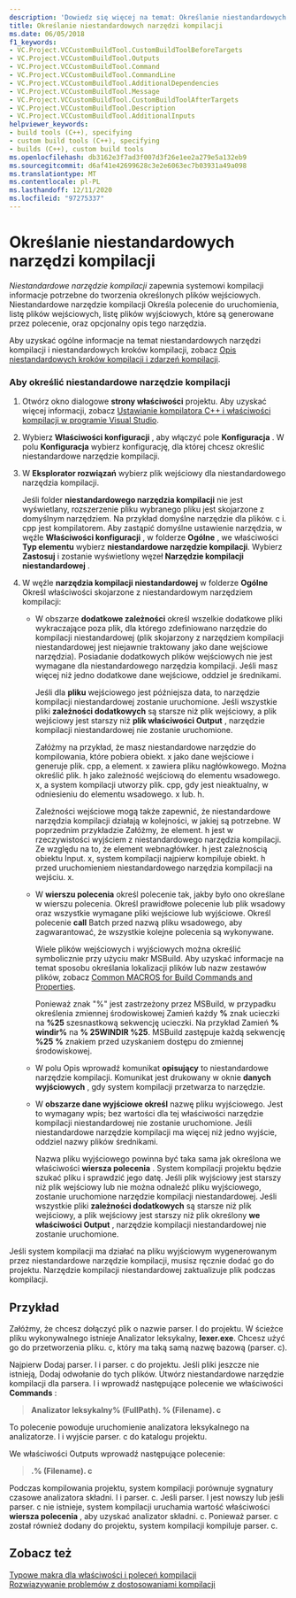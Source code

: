 ```yaml
---
description: 'Dowiedz się więcej na temat: Określanie niestandardowych narzędzi kompilacji'
title: Określanie niestandardowych narzędzi kompilacji
ms.date: 06/05/2018
f1_keywords:
- VC.Project.VCCustomBuildTool.CustomBuildToolBeforeTargets
- VC.Project.VCCustomBuildTool.Outputs
- VC.Project.VCCustomBuildTool.Command
- VC.Project.VCCustomBuildTool.CommandLine
- VC.Project.VCCustomBuildTool.AdditionalDependencies
- VC.Project.VCCustomBuildTool.Message
- VC.Project.VCCustomBuildTool.CustomBuildToolAfterTargets
- VC.Project.VCCustomBuildTool.Description
- VC.Project.VCCustomBuildTool.AdditionalInputs
helpviewer_keywords:
- build tools (C++), specifying
- custom build tools (C++), specifying
- builds (C++), custom build tools
ms.openlocfilehash: db3162e3f7ad3f007d3f26e1ee2a279e5a132eb9
ms.sourcegitcommit: d6af41e42699628c3e2e6063ec7b03931a49a098
ms.translationtype: MT
ms.contentlocale: pl-PL
ms.lasthandoff: 12/11/2020
ms.locfileid: "97275337"
---
```

# <a name="specify-custom-build-tools"></a>Określanie niestandardowych narzędzi kompilacji

*Niestandardowe narzędzie kompilacji* zapewnia systemowi kompilacji informacje potrzebne do tworzenia określonych plików wejściowych. Niestandardowe narzędzie kompilacji Określa polecenie do uruchomienia, listę plików wejściowych, listę plików wyjściowych, które są generowane przez polecenie, oraz opcjonalny opis tego narzędzia.

Aby uzyskać ogólne informacje na temat niestandardowych narzędzi kompilacji i niestandardowych kroków kompilacji, zobacz [Opis niestandardowych kroków kompilacji i zdarzeń kompilacji](understanding-custom-build-steps-and-build-events.md).

### <a name="to-specify-a-custom-build-tool"></a>Aby określić niestandardowe narzędzie kompilacji

1. Otwórz okno dialogowe **strony właściwości** projektu. Aby uzyskać więcej informacji, zobacz [Ustawianie kompilatora C++ i właściwości kompilacji w programie Visual Studio](working-with-project-properties.md).

1. Wybierz **Właściwości konfiguracji** , aby włączyć pole **Konfiguracja** . W polu **Konfiguracja** wybierz konfigurację, dla której chcesz określić niestandardowe narzędzie kompilacji.

1. W **Eksplorator rozwiązań** wybierz plik wejściowy dla niestandardowego narzędzia kompilacji.

   Jeśli folder **niestandardowego narzędzia kompilacji** nie jest wyświetlany, rozszerzenie pliku wybranego pliku jest skojarzone z domyślnym narzędziem. Na przykład domyślne narzędzie dla plików. c i. cpp jest kompilatorem. Aby zastąpić domyślne ustawienie narzędzia, w węźle **Właściwości konfiguracji** , w folderze **Ogólne** , we właściwości **Typ elementu** wybierz **niestandardowe narzędzie kompilacji**. Wybierz **Zastosuj** i zostanie wyświetlony węzeł **Narzędzie kompilacji niestandardowej** .

1. W węźle **narzędzia kompilacji niestandardowej** w folderze **Ogólne** Określ właściwości skojarzone z niestandardowym narzędziem kompilacji:

   - W obszarze **dodatkowe zależności** określ wszelkie dodatkowe pliki wykraczające poza plik, dla którego zdefiniowano narzędzie do kompilacji niestandardowej (plik skojarzony z narzędziem kompilacji niestandardowej jest niejawnie traktowany jako dane wejściowe narzędzia). Posiadanie dodatkowych plików wejściowych nie jest wymagane dla niestandardowego narzędzia kompilacji. Jeśli masz więcej niż jedno dodatkowe dane wejściowe, oddziel je średnikami.

      Jeśli dla **pliku** wejściowego jest późniejsza data, to narzędzie kompilacji niestandardowej zostanie uruchomione. Jeśli wszystkie pliki **zależności dodatkowych** są starsze niż plik wejściowy, a plik wejściowy jest starszy niż **plik właściwości Output** , narzędzie kompilacji niestandardowej nie zostanie uruchomione.

      Załóżmy na przykład, że masz niestandardowe narzędzie do kompilowania, które pobiera obiekt. x jako dane wejściowe i generuje plik. cpp, a element. x zawiera pliku nagłówkowego. Można określić plik. h jako zależność wejściową do elementu wsadowego. x, a system kompilacji utworzy plik. cpp, gdy jest nieaktualny, w odniesieniu do elementu wsadowego. x lub. h.

      Zależności wejściowe mogą także zapewnić, że niestandardowe narzędzia kompilacji działają w kolejności, w jakiej są potrzebne. W poprzednim przykładzie Załóżmy, że element. h jest w rzeczywistości wyjściem z niestandardowego narzędzia kompilacji. Ze względu na to, że element webnagłówker. h jest zależnością obiektu Input. x, system kompilacji najpierw kompiluje obiekt. h przed uruchomieniem niestandardowego narzędzia kompilacji na wejściu. x.

   - W **wierszu polecenia** określ polecenie tak, jakby było ono określane w wierszu polecenia. Określ prawidłowe polecenie lub plik wsadowy oraz wszystkie wymagane pliki wejściowe lub wyjściowe. Określ polecenie **call** Batch przed nazwą pliku wsadowego, aby zagwarantować, że wszystkie kolejne polecenia są wykonywane.

      Wiele plików wejściowych i wyjściowych można określić symbolicznie przy użyciu makr MSBuild. Aby uzyskać informacje na temat sposobu określania lokalizacji plików lub nazw zestawów plików, zobacz [Common MACROS for Build Commands and Properties](reference/common-macros-for-build-commands-and-properties.md).

      Ponieważ znak "%" jest zastrzeżony przez MSBuild, w przypadku określenia zmiennej środowiskowej Zamień każdy **%** znak ucieczki na **%25** szesnastkową sekwencję ucieczki. Na przykład Zamień **% windir%** na **% 25WINDIR %25**. MSBuild zastępuje każdą sekwencję **%25** **%** znakiem przed uzyskaniem dostępu do zmiennej środowiskowej.

   - W polu Opis wprowadź komunikat **opisujący** to niestandardowe narzędzie kompilacji. Komunikat jest drukowany w oknie **danych wyjściowych** , gdy system kompilacji przetwarza to narzędzie.

   - W **obszarze dane wyjściowe określ** nazwę pliku wyjściowego. Jest to wymagany wpis; bez wartości dla tej właściwości narzędzie kompilacji niestandardowej nie zostanie uruchomione. Jeśli niestandardowe narzędzie kompilacji ma więcej niż jedno wyjście, oddziel nazwy plików średnikami.

      Nazwa pliku wyjściowego powinna być taka sama jak określona we właściwości **wiersza polecenia** . System kompilacji projektu będzie szukać pliku i sprawdzić jego datę. Jeśli plik wyjściowy jest starszy niż plik wejściowy lub nie można odnaleźć pliku wyjściowego, zostanie uruchomione narzędzie kompilacji niestandardowej. Jeśli wszystkie pliki **zależności dodatkowych** są starsze niż plik wejściowy, a plik wejściowy jest starszy niż plik określony **we właściwości Output** , narzędzie kompilacji niestandardowej nie zostanie uruchomione.

Jeśli system kompilacji ma działać na pliku wyjściowym wygenerowanym przez niestandardowe narzędzie kompilacji, musisz ręcznie dodać go do projektu. Narzędzie kompilacji niestandardowej zaktualizuje plik podczas kompilacji.

## <a name="example"></a>Przykład

Załóżmy, że chcesz dołączyć plik o nazwie parser. l do projektu. W ścieżce pliku wykonywalnego istnieje Analizator leksykalny, **lexer.exe**. Chcesz użyć go do przetworzenia pliku. c, który ma taką samą nazwę bazową (parser. c).

Najpierw Dodaj parser. l i parser. c do projektu. Jeśli pliki jeszcze nie istnieją, Dodaj odwołanie do tych plików. Utwórz niestandardowe narzędzie kompilacji dla parsera. l i wprowadź następujące polecenie we właściwości **Commands** :

> **Analizator leksykalny% (FullPath). \% (Filename). c**

To polecenie powoduje uruchomienie analizatora leksykalnego na analizatorze. l i wyjście parser. c do katalogu projektu.

We właściwości  Outputs wprowadź następujące polecenie:

> **.\% (Filename). c**

Podczas kompilowania projektu, system kompilacji porównuje sygnatury czasowe analizatora składni. l i parser. c. Jeśli parser. l jest nowszy lub jeśli parser. c nie istnieje, system kompilacji uruchamia wartość właściwości **wiersza polecenia** , aby uzyskać analizator składni. c. Ponieważ parser. c został również dodany do projektu, system kompilacji kompiluje parser. c.

## <a name="see-also"></a>Zobacz też

[Typowe makra dla właściwości i poleceń kompilacji](reference/common-macros-for-build-commands-and-properties.md)<br>
[Rozwiązywanie problemów z dostosowaniami kompilacji](troubleshooting-build-customizations.md)
